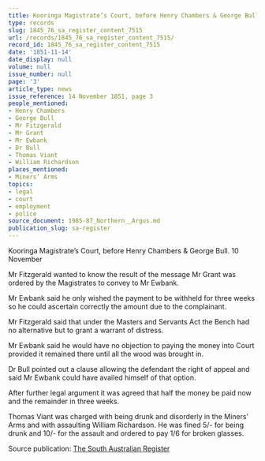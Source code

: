 ```yaml
---
title: Kooringa Magistrate’s Court, before Henry Chambers & George Bull. 10 November
type: records
slug: 1845_76_sa_register_content_7515
url: /records/1845_76_sa_register_content_7515/
record_id: 1845_76_sa_register_content_7515
date: '1851-11-14'
date_display: null
volume: null
issue_number: null
page: '3'
article_type: news
issue_reference: 14 November 1851, page 3
people_mentioned:
- Henry Chambers
- George Bull
- Mr Fitzgerald
- Mr Grant
- Mr Ewbank
- Dr Bull
- Thomas Viant
- William Richardson
places_mentioned:
- Miners’ Arms
topics:
- legal
- court
- employment
- police
source_document: 1985-87_Northern__Argus.md
publication_slug: sa-register
---
```


Kooringa Magistrate’s Court, before Henry Chambers & George Bull. 10 November

Mr Fitzgerald wanted to know the result of the message Mr Grant was ordered by the Magistrates to convey to Mr Ewbank.

Mr Ewbank said he only wished the payment to be withheld for three weeks so he could ascertain correctly the amount due to the complainant.

Mr Fitzgerald said that under the Masters and Servants Act the Bench had no alternative but to grant a warrant of distress.

Mr Ewbank said he would have no objection to paying the money into Court provided it remained there until all the wood was brought in.

Dr Bull pointed out a clause allowing the defendant the right of appeal and said Mr Ewbank could have availed himself of that option.

After further legal argument it was agreed that half the money be paid now and the remainder in three weeks.

Thomas Viant was charged with being drunk and disorderly in the Miners’ Arms and with assaulting William Richardson.  He was fined 5/- for being drunk and 10/- for the assault and ordered to pay 1/6 for broken glasses.


Source publication: [The South Australian Register](/publications/sa-register/)
